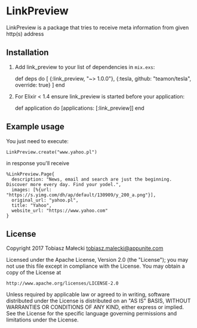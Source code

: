 # LinkPreview

LinkPreview is a package that tries to receive meta information from given http(s) address

## Installation

  1. Add link_preview to your list of dependencies in `mix.exs`:

        def deps do
          [
            {:link_preview, "~> 1.0.0"},
            {:tesla, github: "teamon/tesla", override: true}
          ]
        end

  2. For Elixir < 1.4 ensure link_preview is started before your application:

        def application do
          [applications: [:link_preview]]
        end

## Example usage

You just need to execute:

    LinkPreview.create("www.yahoo.pl")

in response you'll receive

    %LinkPreview.Page{
      description: "News, email and search are just the beginning. Discover more every day. Find your yodel.",
      images: [%{url: "https://s.yimg.com/dh/ap/default/130909/y_200_a.png"}],
      original_url: "yahoo.pl",
      title: "Yahoo",
      website_url: "https://www.yahoo.com"
    }

## License

  Copyright 2017 Tobiasz Małecki <tobiasz.malecki@appunite.com>

  Licensed under the Apache License, Version 2.0 (the "License");
  you may not use this file except in compliance with the License.
  You may obtain a copy of the License at

	http://www.apache.org/licenses/LICENSE-2.0


  Unless required by applicable law or agreed to in writing, software
  distributed under the License is distributed on an "AS IS" BASIS,
  WITHOUT WARRANTIES OR CONDITIONS OF ANY KIND, either express or implied.
  See the License for the specific language governing permissions and
  limitations under the License.
